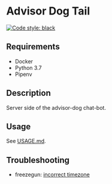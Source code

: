 # Advisor Dog Tail
[![Code style: black](https://img.shields.io/badge/code%20style-black-000000.svg)](https://github.com/python/black)


## Requirements
- Docker
- Python 3.7
- Pipenv

## Description
Server side of the advisor-dog chat-bot.

## Usage
See [USAGE.md](USAGE.md).

## Troubleshooting
* freezegun: [incorrect timezone](https://github.com/spulec/freezegun/issues/87)